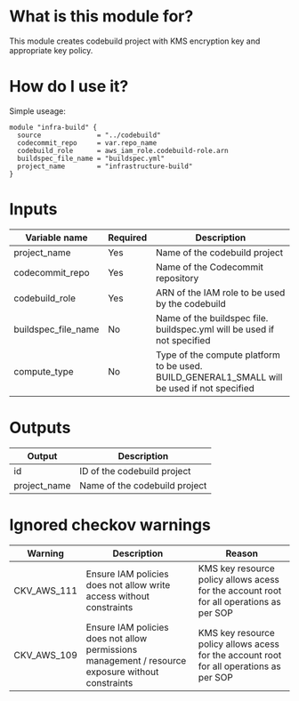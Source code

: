 # What is this module for?
This module creates codebuild project with KMS encryption key and appropriate key policy.

# How do I use it?
Simple useage:

```hcl
module "infra-build" { 
  source              = "../codebuild" 
  codecommit_repo     = var.repo_name
  codebuild_role      = aws_iam_role.codebuild-role.arn 
  buildspec_file_name = "buildspec.yml" 
  project_name        = "infrastructure-build" 
}
```
# Inputs
|Variable name|Required|Description|
|-------------|--------|-----------|
|project_name|Yes|Name of the codebuild project|
|codecommit_repo|Yes|Name of the Codecommit repository|
|codebuild_role|Yes|ARN of the IAM role to be used by the codebuild|
|buildspec_file_name|No|Name of the buildspec file. buildspec.yml will be used if not specified|
|compute_type|No|Type of the compute platform to be used. BUILD_GENERAL1_SMALL will be used if not specified|
# Outputs
|Output|Description|
|---|---|
|id|ID of the codebuild project|
|project_name|Name of the codebuild project|
# Ignored checkov warnings

|Warning|Description|Reason|
|---|---|---|
|CKV_AWS_111|Ensure IAM policies does not allow write access without constraints|KMS key resource policy allows acess for the account root for all operations as per SOP|
|CKV_AWS_109|Ensure IAM policies does not allow permissions management / resource exposure without constraints|KMS key resource policy allows acess for the account root for all operations as per SOP|
